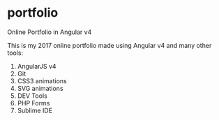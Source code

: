 # portfolio
Online Portfolio in Angular v4

This is my 2017 online portfolio made using Angular v4 and many other tools:

1) AngularJS v4
2) Git
3) CSS3 animations
4) SVG animations
5) DEV Tools
6) PHP Forms
7) Sublime IDE

